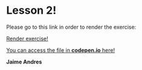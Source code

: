 # Lesson 2!

Please go to this link in order to render the exercise:

[Render exercise!](http://github.ekorre.org/2017-Responsive-Web-Design-Fundamentals/Lesson-2/index.html)

[You can access the file in **codepen.io** here!](https://codepen.io/jaimeandrescatano/pen/zpOdEB)



**Jaime Andres**
